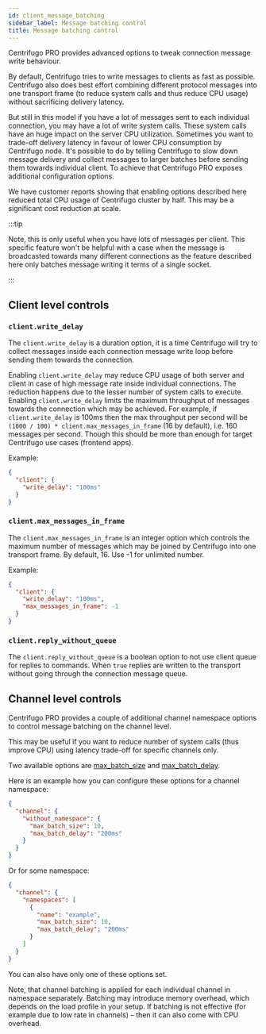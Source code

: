 ```yaml
---
id: client_message_batching
sidebar_label: Message batching control
title: Message batching control
---
```


Centrifugo PRO provides advanced options to tweak connection message write behaviour.

By default, Centrifugo tries to write messages to clients as fast as possible. Centrifugo also does best effort combining different protocol messages into one transport frame (to reduce system calls and thus reduce CPU usage) without sacrificing delivery latency.

But still in this model if you have a lot of messages sent to each individual connection, you may have a lot of write system calls. These system calls have an huge impact on the server CPU utilization. Sometimes you want to trade-off delivery latency in favour of lower CPU consumption by Centrifugo node. It's possible to do by telling Centrifugo to slow down message delivery and collect messages to larger batches before sending them towards individual client. To achieve that Centrifugo PRO exposes additional configuration options.

We have customer reports showing that enabling options described here reduced total CPU usage of Centrifugo cluster by half. This may be a significant cost reduction at scale.

:::tip

Note, this is only useful when you have lots of messages per client. This specific feature won't be helpful with a case when the message is broadcasted towards many different connections as the feature described here only batches message writing it terms of a single socket.

:::

## Client level controls

### `client.write_delay`

The `client.write_delay` is a duration option, it is a time Centrifugo will try to collect messages inside each connection message write loop before sending them towards the connection.

Enabling `client.write_delay` may reduce CPU usage of both server and client in case of high message rate inside individual connections. The reduction happens due to the lesser number of system calls to execute. Enabling `client.write_delay` limits the maximum throughput of messages towards the connection which may be achieved. For example, if `client.write_delay` is 100ms then the max throughput per second will be `(1000 / 100) * client.max_messages_in_frame` (16 by default), i.e. 160 messages per second. Though this should be more than enough for target Centrifugo use cases (frontend apps).

Example:

```json title="config.json"
{
  "client": {
    "write_delay": "100ms"
  }
}
```

### `client.max_messages_in_frame`

The `client.max_messages_in_frame` is an integer option which controls the maximum number of messages which may be joined by Centrifugo into one transport frame. By default, 16. Use -1 for unlimited number.

Example:

```json title="config.json"
{
  "client": {
    "write_delay": "100ms",
    "max_messages_in_frame": -1
  }
}
```

### `client.reply_without_queue`

The `client.reply_without_queue` is a boolean option to not use client queue for replies to commands. When `true` replies are written to the transport without going through the connection message queue.

## Channel level controls

Centrifugo PRO provides a couple of additional channel namespace options to control message batching on the channel level.

This may be useful if you want to reduce number of system calls (thus improve CPU) using latency trade-off for specific channels only.

Two available options are [max_batch_size](../server/channels.md#max_batch_size) and [max_batch_delay](../server/channels.md#max_batch_delay).

Here is an example how you can configure these options for a channel namespace:

```json title="config.json"
{
  "channel": {
    "without_namespace": {
      "max_batch_size": 10,
      "max_batch_delay": "200ms"
    }
  }
}
```

Or for some namespace:

```json title="config.json"
{
  "channel": {
    "namespaces": [
      {
        "name": "example",
        "max_batch_size": 10,
        "max_batch_delay": "200ms"
      }
    ]
  }
}
```

You can also have only one of these options set.

Note, that channel batching is applied for each individual channel in namespace separately. Batching may introduce memory overhead, which depends on the load profile in your setup. If batching is not effective (for example due to low rate in channels) – then it can also come with CPU overhead.
